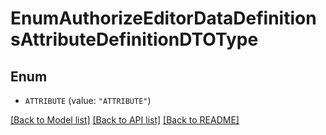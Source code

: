 # EnumAuthorizeEditorDataDefinitionsAttributeDefinitionDTOType

## Enum


* `ATTRIBUTE` (value: `"ATTRIBUTE"`)


[[Back to Model list]](../README.md#documentation-for-models) [[Back to API list]](../README.md#documentation-for-api-endpoints) [[Back to README]](../README.md)


